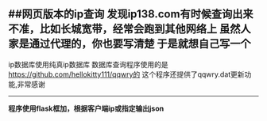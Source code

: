 ##网页版本的ip查询
发现ip138.com有时候查询出来不准，比如长城宽带，经常会跑到其他网络上
虽然人家是通过代理的，你也要写清楚
于是就想自己写一个
--------------------------

ip数据库使用纯真ip数据库
数据库查询程序使用的是 https://github.com/hellokitty111/qqwry的
这个程序还提供了qqwry.dat更新功能,非常感谢

-------------------------

**程序使用flask框加，根据客户端ip或指定输出json**
